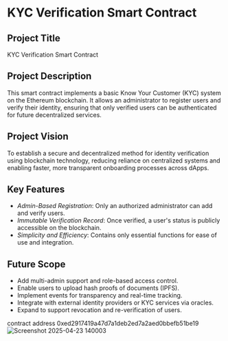 # KYC Verification Smart Contract

## Project Title
KYC Verification Smart Contract

## Project Description
This smart contract implements a basic Know Your Customer (KYC) system on the Ethereum blockchain. It allows an administrator to register users and verify their identity, ensuring that only verified users can be authenticated for future decentralized services.

## Project Vision
To establish a secure and decentralized method for identity verification using blockchain technology, reducing reliance on centralized systems and enabling faster, more transparent onboarding processes across dApps.

## Key Features
- *Admin-Based Registration*: Only an authorized administrator can add and verify users.
- *Immutable Verification Record*: Once verified, a user's status is publicly accessible on the blockchain.
- *Simplicity and Efficiency*: Contains only essential functions for ease of use and integration.

## Future Scope
- Add multi-admin support and role-based access control.
- Enable users to upload hash proofs of documents (IPFS).
- Implement events for transparency and real-time tracking.
- Integrate with external identity providers or KYC services via oracles.
- Expand to support revocation and re-verification of users.

contract address	0xed2917419a47d7a1deb2ed7a2aed0bbefb51be19
![Screenshot 2025-04-23 140003](https://github.com/user-attachments/assets/d2ee9301-7573-49a8-b933-4f1ce8f2108b)

